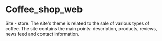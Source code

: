 # Coffee_shop_web
Site - store. The site's theme is related to the sale of various types of coffee. The site contains the main points: description, products, reviews, news feed and contact information.
